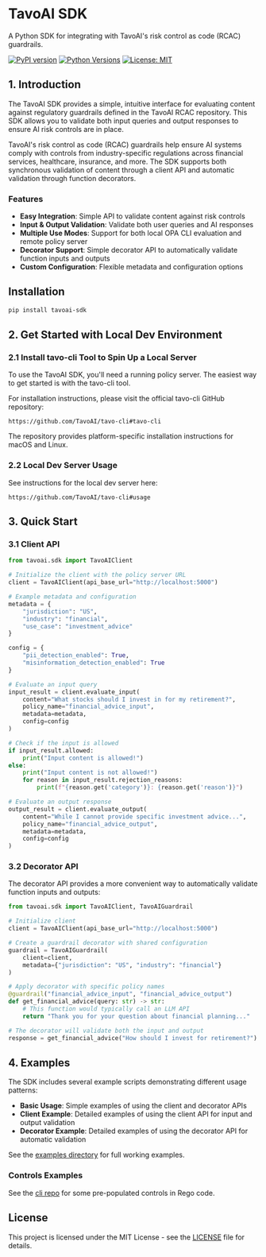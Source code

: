 # TavoAI SDK

A Python SDK for integrating with TavoAI's risk control as code (RCAC) guardrails.

[![PyPI version](https://img.shields.io/pypi/v/tavoai-sdk.svg)](https://pypi.org/project/tavoai-sdk/)
[![Python Versions](https://img.shields.io/pypi/pyversions/tavoai-sdk.svg)](https://pypi.org/project/tavoai-sdk/)
[![License: MIT](https://img.shields.io/badge/License-MIT-yellow.svg)](https://opensource.org/licenses/MIT)

## 1. Introduction

The TavoAI SDK provides a simple, intuitive interface for evaluating content against regulatory guardrails defined in the TavoAI RCAC repository. This SDK allows you to validate both input queries and output responses to ensure AI risk controls are in place.

TavoAI's risk control as code (RCAC) guardrails help ensure AI systems comply with controls from industry-specific regulations across financial services, healthcare, insurance, and more. The SDK supports both synchronous validation of content through a client API and automatic validation through function decorators.

### Features

- **Easy Integration**: Simple API to validate content against risk controls
- **Input & Output Validation**: Validate both user queries and AI responses
- **Multiple Use Modes**: Support for both local OPA CLI evaluation and remote policy server
- **Decorator Support**: Simple decorator API to automatically validate function inputs and outputs
- **Custom Configuration**: Flexible metadata and configuration options

## Installation

```bash
pip install tavoai-sdk
```

## 2. Get Started with Local Dev Environment

### 2.1 Install tavo-cli Tool to Spin Up a Local Server

To use the TavoAI SDK, you'll need a running policy server. The easiest way to get started is with the tavo-cli tool.

For installation instructions, please visit the official tavo-cli GitHub repository:

```
https://github.com/TavoAI/tavo-cli#tavo-cli
```

The repository provides platform-specific installation instructions for macOS and Linux.

### 2.2 Local Dev Server Usage

See instructions for the local dev server here:

```
https://github.com/TavoAI/tavo-cli#usage
```

## 3. Quick Start

### 3.1 Client API

```python
from tavoai.sdk import TavoAIClient

# Initialize the client with the policy server URL
client = TavoAIClient(api_base_url="http://localhost:5000")

# Example metadata and configuration
metadata = {
    "jurisdiction": "US",
    "industry": "financial",
    "use_case": "investment_advice"
}

config = {
    "pii_detection_enabled": True,
    "misinformation_detection_enabled": True
}

# Evaluate an input query
input_result = client.evaluate_input(
    content="What stocks should I invest in for my retirement?",
    policy_name="financial_advice_input",
    metadata=metadata,
    config=config
)

# Check if the input is allowed
if input_result.allowed:
    print("Input content is allowed!")
else:
    print("Input content is not allowed!")
    for reason in input_result.rejection_reasons:
        print(f"{reason.get('category')}: {reason.get('reason')}")

# Evaluate an output response
output_result = client.evaluate_output(
    content="While I cannot provide specific investment advice...",
    policy_name="financial_advice_output",
    metadata=metadata,
    config=config
)
```

### 3.2 Decorator API

The decorator API provides a more convenient way to automatically validate function inputs and outputs:

```python
from tavoai.sdk import TavoAIClient, TavoAIGuardrail

# Initialize client
client = TavoAIClient(api_base_url="http://localhost:5000")

# Create a guardrail decorator with shared configuration
guardrail = TavoAIGuardrail(
    client=client,
    metadata={"jurisdiction": "US", "industry": "financial"}
)

# Apply decorator with specific policy names
@guardrail("financial_advice_input", "financial_advice_output")
def get_financial_advice(query: str) -> str:
    # This function would typically call an LLM API
    return "Thank you for your question about financial planning..."

# The decorator will validate both the input and output
response = get_financial_advice("How should I invest for retirement?")
```

## 4. Examples

The SDK includes several example scripts demonstrating different usage patterns:

- **Basic Usage**: Simple examples of using the client and decorator APIs
- **Client Example**: Detailed examples of using the client API for input and output validation
- **Decorator Example**: Detailed examples of using the decorator API for automatic validation

See the [examples directory](examples/) for full working examples.

### Controls Examples

See the [cli repo](https://github.com/TavoAI/tavo-cli/tree/master/opa/controls_examples) for some pre-populated controls in Rego code.


## License

This project is licensed under the MIT License - see the [LICENSE](LICENSE) file for details. 